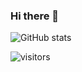 ### Hi there 👋

![GitHub stats](https://github-readme-stats.vercel.app/api?username=mmorel-35&show_icons=true&theme=transparent)

![visitors](https://visitor-badge.laobi.icu/badge?page_id=mmorel-35.visitor-badge)
